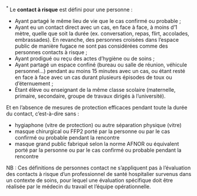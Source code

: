 <sup>*</sup>
Le <strong>contact à risque</strong> est défini pour une personne :

* Ayant partagé le même lieu de vie que le cas confirmé ou probable ;
* Ayant eu un contact direct avec un cas, en face à face, à moins d’1 mètre, quelle que soit la durée (ex. conversation, repas, flirt, accolades, embrassades). En revanche, des personnes croisées dans l’espace public de manière fugace ne sont pas considérées comme des personnes contacts à risque ;
* Ayant prodigué ou reçu des actes d’hygiène ou de soins ;
* Ayant partagé un espace confiné (bureau ou salle de réunion, véhicule personnel…) pendant au moins 15 minutes avec un cas, ou étant resté en face à face avec un cas durant plusieurs épisodes de toux ou d’éternuement ;
* Étant élève ou enseignant de la même classe scolaire (maternelle, primaire, secondaire, groupe de travaux dirigés à l’université).

Et en l’absence de mesures de protection efficaces pendant toute la durée du contact, c’est-à-dire sans : 
* hygiaphone (vitre de protection) ou autre séparation physique (vitre)
* masque chirurgical ou FFP2 porté par la personne ou par le cas confirmé ou probable pendant la rencontre
* masque grand public fabriqué selon la norme AFNOR ou équivalent porté par la personne ou par le cas confirmé ou probable pendant la rencontre

NB : Ces définitions de personnes contact ne s’appliquent pas à l’évaluation des contacts à risque d’un professionnel de santé hospitalier survenus dans un contexte de soins, pour lequel une évaluation spécifique doit être réalisée par le médecin du travail et l’équipe opérationnelle.
